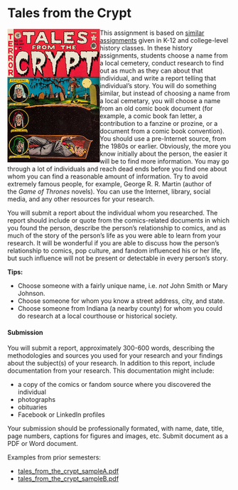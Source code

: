 # Tales from the Crypt

<img style="float:left" alt="Cover of Tales from the Crypt #28 (EC Comics, February-March 1952" src="images/gcd_36749.jpg"/>

This assignment is based on [similar assignments](https://thevisionmsms.org/11253/news/msms-students-race-to-begin-tales-from-the-crypt-project/) given in K-12 and college-level history classes. In these history assignments, students choose a name from a local cemetery, conduct research to find out as much as they can about that individual, and write a report telling that individual’s story. You will do something similar, but instead of choosing a name from a local cemetary, you will choose a name from an old comic book document (for example, a comic book fan letter, a contribution to a fanzine or prozine, or a document from a comic book convention). You should use a pre-Internet source, from the 1980s or earlier. Obviously, the more you know initially about the person, the easier it will be to find more information. You may go through a lot of individuals and reach dead ends before you find one about whom you can find a reasonable amount of information. Try to avoid extremely famous people, for example, George R. R. Martin (author of the _Game of Thrones_ novels). You can use the Internet, library, social media, and any other resources for your research.

You will submit a report about the individual whom you researched. The report should include or quote from the comics-related documents in which you found the person, describe the person’s relationship to comics, and as much of the story of the person’s life as you were able to learn from your research. It will be wonderful if you are able to discuss how the person’s relationship to comics, pop culture, and fandom influenced his or her life, but such influence will not be present or detectable in every person’s story.

**Tips:**

- Choose someone with a fairly unique name, i.e. _not_ John Smith or Mary Johnson.
- Choose someone for whom you know a street address, city, and state.
- Choose someone from Indiana (a nearby county) for whom you could do research at a local courthouse or historical society.

#### Submission

You will submit a report, approximately 300-600 words, describing the methodologies and sources you used for your research and your findings about the subject(s) of your research. In addition to this report, include documentation from your research. This documentation might include:

- a copy of the comics or fandom source where you discovered the individual
- photographs
- obituaries
- Facebook or LinkedIn profiles

Your submission should be professionally formated, with name, date, title, page numbers, captions for figures and images, etc. Submit document as a PDF or Word document.

Examples from prior semesters:

- [tales\_from\_the\_crypt\_sampleA.pdf](https://iu.instructure.com/courses/2035442/files/135787530?wrap=1)
- [tales\_from\_the\_crypt\_sampleB.pdf](https://iu.instructure.com/courses/2035442/files/135787529?wrap=1)